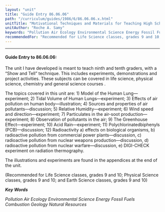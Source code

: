 ```yaml
---
layout: "unit"
title: "Guide Entry 86.06.06"
path: "/curriculum/guides/1986/6/86.06.06.x.html"
unitTitle: "Motivational Techniques and Materials for Teaching High School Science in the City of New Haven"
unitAuthor: "Roche A. Samy"
keywords: "Pollution Air Ecology Environmental Science Energy Fossil Fuels Combustion Geology Natural Resources"
recommendedFor: "Recommended for Life Science classes, grades 9 and 10; Physical Science classes, grades 9 and 10; and Earth Science classes, grades 9 and 10"
---
```

<body>
<hr/>
 <h4>
  Guide Entry to 86.06.06:
 </h4>
 The unit I have developed is meant to teach ninth and tenth graders, with a “Show and Tell” technique. This includes experiments, demonstrations and project activities. These subjects can be covered in life science, physical science, chemistry and general science courses .
 <p>
  The topics covered in this unit are: 1) Model of the Human Lung—experiment; 2) Tidal Volume of Human Lungs—experiment; 3) Effects of air pollution on human body—illustration; 4) Sources and properties of air pollutants—discussion; 5) Relative Humidity—experiment; 6) Wind speed and direction—experiment; 7) Particulates in the air-soot production—experiment; 8) Observation of pollutants in the air; 9) The Greenhouse Effect—experiment; 10) Acid Rain—experiment; 11) Polychlorinatedbiphenyls (PCB)—discussion; 12) Radioactivity a) effects on biological organisms, b) radioactive pollution from commercial power plants—discussion, c) radioactive pollution from nuclear weapons production—discussion, d) radioactive pollution from nuclear warfare—discussion, e) DIGI-CHECK experiment on radiation thermography.
 </p>
 <p>
  The illustrations and experiments are found in the appendices at the end of the unit.
 </p>
 <p>
  (Recommended for Life Science classes, grades 9 and 10; Physical Science classes, grades 9 and 10; and Earth Science classes, grades 9 and 10)
 </p>
<p>
  <b>
   <i>
    Key Words
   </i>
  </b>
  <br/>
 </p>
 <p>
  <i>
   Pollution Air Ecology Environmental Science Energy Fossil Fuels Combustion Geology Natural Resources
  </i>
 </p>

</body>